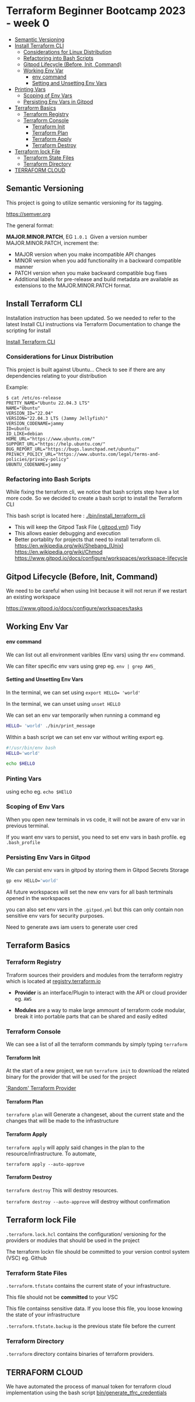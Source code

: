 # Terraform Beginner Bootcamp 2023 - week 0

- [Semantic Versioning](#semantic-versioning)
- [Install Terraform CLI](#install-terraform-cli)
  * [Considerations for Linux Distribution](#considerations-for-linux-distribution)
  * [Refactoring into Bash Scripts](#refactoring-into-bash-scripts)
  * [Gitpod Lifecycle (Before, Init, Command)](#github-lifecycle--before--init--command-)
  * [Working Env Var](#working-env-var)
    + [env command](#env-command)
    + [Setting and Unsetting Env Vars](#setting-and-unsetting-env-vars)
- [Printing Vars](#printing-vars)
    + [Scoping of Env Vars](#scoping-of-env-vars)
    + [Persisting Env Vars in Gitpod](#persisting-env-vars-in-gitpod)
- [Terraform Basics](#terraform-basics)
  * [Terraform Registry](#terraform-registry)
  * [Terraform Console](#terraform-console)
    + [Terraform Init](#terraform-init)
    + [Terraform Plan](#terraform-plan)
    + [Terraform Apply](#terraform-apply)
    + [Terraform Destroy](#terraform-destroy)
- [Terraform lock File](#terraform-lock-file)
  * [Terraform State Files](#terraform-state-files)
  * [Terraform Directory](#terraform-directory)
- [TERRAFORM CLOUD](#terraform-cloud)


## Semantic Versioning 

This project is going to utilize semantic versioning for its tagging.

https://semver.org

The general format:

**MAJOR.MINOR.PATCH**, EG `1.0.1` 
Given a version number MAJOR.MINOR.PATCH, increment the:

- MAJOR version when you make incompatible API changes
- MINOR version when you add functionality in a backward compatible manner
- PATCH version when you make backward compatible bug fixes
- Additional labels for pre-release and build metadata are available as extensions to the MAJOR.MINOR.PATCH format.

## Install Terraform CLI
Installation instruction has been updated. So we needed to refer to the latest Install CLI instructions via Terraform Documentation to change the scripting for install

[Install Terraform CLI](https://developer.hashicorp.com/terraform/tutorials/aws-get-started/install-cli)

### Considerations for Linux Distribution

This project is built against Ubuntu... 
Check to see if there are any dependencies relating to your distribution

Example:

```
$ cat /etc/os-release 
PRETTY_NAME="Ubuntu 22.04.3 LTS"
NAME="Ubuntu"
VERSION_ID="22.04"
VERSION="22.04.3 LTS (Jammy Jellyfish)"
VERSION_CODENAME=jammy
ID=ubuntu
ID_LIKE=debian
HOME_URL="https://www.ubuntu.com/"
SUPPORT_URL="https://help.ubuntu.com/"
BUG_REPORT_URL="https://bugs.launchpad.net/ubuntu/"
PRIVACY_POLICY_URL="https://www.ubuntu.com/legal/terms-and-policies/privacy-policy"
UBUNTU_CODENAME=jammy
```

### Refactoring into Bash Scripts

While fixing the terraform cli, we notice that bash scripts step have a lot more code. So we decided to create a bash script to install the Terraform CLI

This bash script is located here : [./bin/install_terraform_cli](./bin/install_terraform_cli)
- This will keep the Gitpod Task File ([.gitpod.yml](.gitpod.yml)) Tidy
- This allows easier debugging and execution
- Better portablity for projects that need to install terraform cli.
https://en.wikipedia.org/wiki/Shebang_(Unix)
https://en.wikipedia.org/wiki/Chmod
https://www.gitpod.io/docs/configure/workspaces/workspace-lifecycle

## Gitpod Lifecycle (Before, Init, Command)

We need to be careful when using Init because it will not rerun if we restart an existing workspace

https://www.gitpod.io/docs/configure/workspaces/tasks


## Working Env Var

#### env command

We can list out all environment varibles (Env vars) using thr `env` command.

We can filter specific env vars using grep eg. `env | grep AWS_`

#### Setting and Unsetting Env Vars

In the terminal, we can set using `export HELLO= 'world'`

In the terminal, we can unset using `unset HELLO`

We can set an env var temporarily when running a command eg

```sh
HELLO= 'world' ./bin/print_message
```
Within a bash script we can set env var without writing export eg.

```sh
#!/usr/bin/env bash
HELLO='world'

echo $HELLO
```

### Pinting Vars
using echo eg. `echo $HElLO`

### Scoping of Env Vars

When you open new terminals in vs code, it will not be aware of env var in previous terminal.

If you want env vars to persist, you need to set env vars in bash profile. eg `.bash_profile`


### Persisting Env Vars in Gitpod

We can persist env vars in gitpod by storing them in Gitpod Secrets Storage

```sh
gp env HELLO='world'
```
All future workspaces will set the new env vars for all bash tertminals opened in the workspaces

you can also set env vars in the `.gitpod.yml` but this can only contain non sensitive env vars for security purposes.

Need to generate aws iam users to generate user cred



## Terraform Basics

### Terraform Registry

Trraform sources their providers and modules from the terraform registry which is located at [registry.terraform.io](https://registry.terraform.io)

- **Provider** is an interface/Plugin to interact with the API or cloud provider eg. `AWS`

- **Modules** are a way to make large ammount of terraform code modular, break it into portable parts that can be shared and easily edited

### Terraform Console

We can see a list of all the terraform commands by simply typing `terraform`

#### Terraform Init

At the start of a new project, we run `terraform init` to download the related binary for the provider that will be used for the project

['Random' Terraform Provider](https://registry.terraform.io/providers/hashicorp/random/latest/docs/resources/string)

#### Terraform Plan

`terraform plan` will
Generate a changeset, about the current state and the changes that will be made to the infrastructure

#### Terraform Apply

`terraform apply` will apply said changes in the plan to the resource/infrastructure. To automate, 

`terraform apply --auto-approve`

#### Terraform Destroy

`terraform destroy`
This will destroy resources.

`terraform destroy --auto-approve` will destroy without confirmation 

## Terraform lock File

`.terraform.lock.hcl` contains the configuration/ versioning for the providers or modules that should be used in the project

The terraform lockn file should be committed to your version control system (VSC) eg. Github

### Terraform State Files

`.terraform.tfstate` contains the current state of your infrastructure.

This file should not be **committed** to your VSC

This file containss sensitive data. If you loose this file, you loose knowing the state of your infrastructure

`.terraform.tfstate.backup` is the previous state file before the current

### Terraform Directory
`.terraform` directory contains binaries of terraform providers.

## TERRAFORM CLOUD

We have automated the process of manual token for terraform cloud implementation using the bash script [bin/generate_tfrc_credentials](bin/generate_tfrc_credentials)

